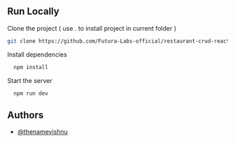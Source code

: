 
## Run Locally

Clone the project ( use . to install project in current folder )

```bash
git clone https://github.com/Futura-Labs-official/restaurant-crud-react-sample .
```

Install dependencies

```bash
  npm install
```

Start the server

```bash
  npm run dev
```


## Authors

- [@thenamevishnu](https://www.github.com/thenamevishnu)

